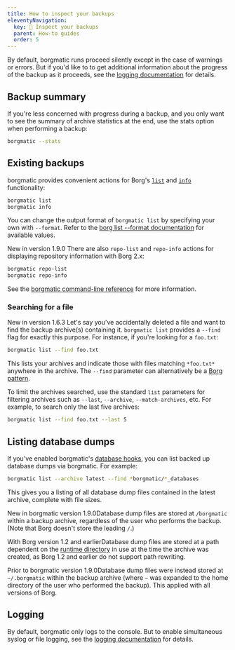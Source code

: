 ```yaml
---
title: How to inspect your backups
eleventyNavigation:
  key: 🔎 Inspect your backups
  parent: How-to guides
  order: 5
---
```

By default, borgmatic runs proceed silently except in the case of warnings or
errors. But if you'd like to to get additional information about the progress of
the backup as it proceeds, see the [logging
documentation](https://torsion.org/borgmatic/reference/command-line/logging/)
for details.


## Backup summary

If you're less concerned with progress during a backup, and you only want to see
the summary of archive statistics at the end, use the stats option when
performing a backup:

```bash
borgmatic --stats
```

## Existing backups

borgmatic provides convenient actions for Borg's
[`list`](https://borgbackup.readthedocs.io/en/stable/usage/list.html) and
[`info`](https://borgbackup.readthedocs.io/en/stable/usage/info.html)
functionality:

```bash
borgmatic list
borgmatic info
```

You can change the output format of `borgmatic list` by specifying your own
with `--format`. Refer to the [borg list --format
documentation](https://borgbackup.readthedocs.io/en/stable/usage/list.html#the-format-specifier-syntax)
for available values.

<span class="minilink minilink-addedin">New in version 1.9.0</span> There are
also `repo-list` and `repo-info` actions for displaying repository information
with Borg 2.x:

```bash
borgmatic repo-list
borgmatic repo-info
```

See the [borgmatic command-line
reference](https://torsion.org/borgmatic/reference/command-line/) for
more information.


### Searching for a file

<span class="minilink minilink-addedin">New in version 1.6.3</span> Let's say
you've accidentally deleted a file and want to find the backup archive(s)
containing it. `borgmatic list` provides a `--find` flag for exactly this
purpose. For instance, if you're looking for a `foo.txt`:

```bash
borgmatic list --find foo.txt
```

This lists your archives and indicate those with files matching `*foo.txt*`
anywhere in the archive. The `--find` parameter can alternatively be a [Borg
pattern](https://borgbackup.readthedocs.io/en/stable/usage/help.html#borg-patterns).

To limit the archives searched, use the standard `list` parameters for
filtering archives such as `--last`, `--archive`, `--match-archives`, etc. For
example, to search only the last five archives:

```bash
borgmatic list --find foo.txt --last 5
```

## Listing database dumps

If you've enabled borgmatic's [database
hooks](https://torsion.org/borgmatic/how-to/backup-your-databases/), you
can list backed up database dumps via borgmatic. For example:

```bash 
borgmatic list --archive latest --find *borgmatic/*_databases
```

This gives you a listing of all database dump files contained in the latest
archive, complete with file sizes.

<span class="minilink minilink-addedin">New in borgmatic version
1.9.0</span>Database dump files are stored at `/borgmatic` within a backup
archive, regardless of the user who performs the backup. (Note that Borg
doesn't store the leading `/`.)

<span class="minilink minilink-addedin">With Borg version 1.2 and
earlier</span>Database dump files are stored at a path dependent on the [runtime
directory](https://torsion.org/borgmatic/how-to/backup-your-databases/#runtime-directory)
in use at the time the archive was created, as Borg 1.2 and earlier do not
support path rewriting.

<span class="minilink minilink-addedin">Prior to borgmatic version
1.9.0</span>Database dump files were instead stored at `~/.borgmatic` within
the backup archive (where `~` was expanded to the home directory of the user
who performed the backup). This applied with all versions of Borg.


<a id="rate-limiting"></a>
<a id="logging-to-file"></a>


## Logging

By default, borgmatic only logs to the console. But to enable simultaneous
syslog or file logging, see the [logging
documentation](https://torsion.org/borgmatic/reference/command-line/logging/)
for details.
